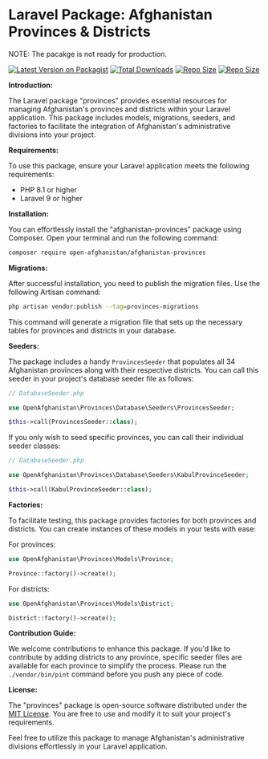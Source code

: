 # Laravel Package: Afghanistan Provinces & Districts

NOTE: The pacakge is not ready for production.

[![Latest Version on Packagist](https://img.shields.io/packagist/v/open-afghanistan/provinces.svg?style=flat-square)](https://packagist.org/packages/open-afghanistan/provinces)
[![Total Downloads](https://img.shields.io/packagist/dt/open-afghanistan/provinces?style=flat-square)](https://packagist.org/packages/open-afghanistan/provinces)
[![Repo Size](https://img.shields.io/github/repo-size/open-afghanistan/provinces?style=flat-square)](https://packagist.org/packages/open-afghanistan/provinces)
[![Repo Size](https://img.shields.io/packagist/l/open-afghanistan/provinces?style=flat-square)](https://packagist.org/packages/open-afghanistan/provinces)


**Introduction:**

The Laravel package "provinces" provides essential resources for managing Afghanistan's provinces and districts within your Laravel application. This package includes models, migrations, seeders, and factories to facilitate the integration of Afghanistan's administrative divisions into your project.

**Requirements:**

To use this package, ensure your Laravel application meets the following requirements:

- PHP 8.1 or higher
- Laravel 9 or higher

**Installation:**

You can effortlessly install the "afghanistan-provinces" package using Composer. Open your terminal and run the following command:

```bash
composer require open-afghanistan/afghanistan-provinces
```

**Migrations:**

After successful installation, you need to publish the migration files. Use the following Artisan command:

```bash
php artisan vendor:publish --tag=provinces-migrations
```

This command will generate a migration file that sets up the necessary tables for provinces and districts in your database.

**Seeders:**

The package includes a handy `ProvincesSeeder` that populates all 34 Afghanistan provinces along with their respective districts. You can call this seeder in your project's database seeder file as follows:

```php
// DatabaseSeeder.php

use OpenAfghanistan\Provinces\Database\Seeders\ProvincesSeeder;

$this->call(ProvincesSeeder::class);
```

If you only wish to seed specific provinces, you can call their individual seeder classes:

```php
// DatabaseSeeder.php

use OpenAfghanistan\Provinces\Database\Seeders\KabulProvinceSeeder;

$this->call(KabulProvinceSeeder::class);
```

**Factories:**

To facilitate testing, this package provides factories for both provinces and districts. You can create instances of these models in your tests with ease:

For provinces:

```php
use OpenAfghanistan\Provinces\Models\Province;

Province::factory()->create();
```

For districts:

```php
use OpenAfghanistan\Provinces\Models\District;

District::factory()->create();
```

**Contribution Guide:**

We welcome contributions to enhance this package. If you'd like to contribute by adding districts to any province, specific seeder files are available for each province to simplify the process.
Please run the `./vendor/bin/pint` command before you push any piece of code.

**License:**

The "provinces" package is open-source software distributed under the [MIT License](https://opensource.org/licenses/MIT). You are free to use and modify it to suit your project's requirements.

Feel free to utilize this package to manage Afghanistan's administrative divisions effortlessly in your Laravel application.
